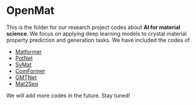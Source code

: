 # OpenMat

This is the folder for our research project codes about **AI for material science**. We focus on applying deep learning models to crystal material property prediction and generation tasks. We have included the codes of 
- [Matformer](https://openreview.net/forum?id=pqCT3L-BU9T)
- [PotNet](https://arxiv.org/abs/2306.10045)
- [SyMat](https://arxiv.org/abs/2307.02707)
- [ComFormer](https://openreview.net/pdf?id=BnQY9XiRAS)
- [GMTNet](https://openreview.net/forum?id=BOFjRnJ9mX)
- [Mat2Seq](https://openreview.net/forum?id=18FGRNd0wZ)

We will add more codes in the future. Stay tuned!
